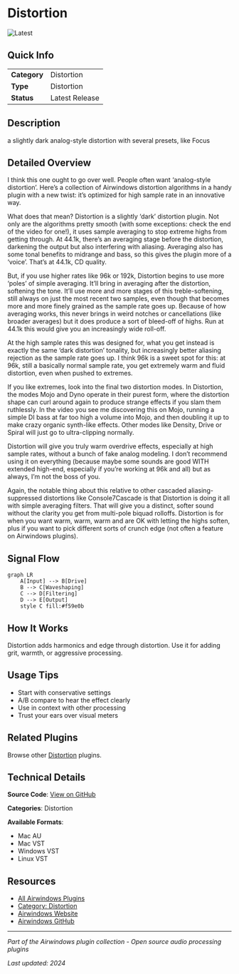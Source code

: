 # Distortion

![Latest](https://img.shields.io/badge/-Latest-10b981)

## Quick Info

| | |
|---|---|
| **Category** | Distortion |
| **Type** | Distortion |
| **Status** | Latest Release |

## Description

a slightly dark analog-style distortion with several presets, like Focus

## Detailed Overview

I think this one ought to go over well. People often want ‘analog-style distortion’. Here’s a collection of Airwindows distortion algorithms in a handy plugin with a new twist: it’s optimized for high sample rate in an innovative way.

What does that mean? Distortion is a slightly ‘dark’ distortion plugin. Not only are the algorithms pretty smooth (with some exceptions: check the end of the video for one!), it uses sample averaging to stop extreme highs from getting through. At 44.1k, there’s an averaging stage before the distortion, darkening the output but also interfering with aliasing. Averaging also has some tonal benefits to midrange and bass, so this gives the plugin more of a ‘voice’. That’s at 44.1k, CD quality.

But, if you use higher rates like 96k or 192k, Distortion begins to use more ‘poles’ of simple averaging. It’ll bring in averaging after the distortion, softening the tone. It’ll use more and more stages of this treble-softening, still always on just the most recent two samples, even though that becomes more and more finely grained as the sample rate goes up. Because of how averaging works, this never brings in weird notches or cancellations (like broader averages) but it does produce a sort of bleed-off of highs. Run at 44.1k this would give you an increasingly wide roll-off.

At the high sample rates this was designed for, what you get instead is exactly the same ‘dark distortion’ tonality, but increasingly better aliasing rejection as the sample rate goes up. I think 96k is a sweet spot for this: at 96k, still a basically normal sample rate, you get extremely warm and fluid distortion, even when pushed to extremes.

If you like extremes, look into the final two distortion modes. In Distortion, the modes Mojo and Dyno operate in their purest form, where the distortion shape can curl around again to produce strange effects if you slam them ruthlessly. In the video you see me discovering this on Mojo, running a simple DI bass at far too high a volume into Mojo, and then doubling it up to make crazy organic synth-like effects. Other modes like Density, Drive or Spiral will just go to ultra-clipping normally.

Distortion will give you truly warm overdrive effects, especially at high sample rates, without a bunch of fake analog modeling. I don’t recommend using it on everything (because maybe some sounds are good WITH extended high-end, especially if you’re working at 96k and all) but as always, I’m not the boss of you.

Again, the notable thing about this relative to other cascaded aliasing-suppressed distortions like Console7Cascade is that Distortion is doing it all with simple averaging filters. That will give you a distinct, softer sound without the clarity you get from multi-pole biquad rolloffs. Distortion is for when you want warm, warm, warm and are OK with letting the highs soften, plus if you want to pick different sorts of crunch edge (not often a feature on Airwindows plugins).

## Signal Flow

```mermaid
graph LR
    A[Input] --> B[Drive]
    B --> C[Waveshaping]
    C --> D[Filtering]
    D --> E[Output]
    style C fill:#f59e0b
```

## How It Works

Distortion adds harmonics and edge through distortion. Use it for adding grit, warmth, or aggressive processing.

## Usage Tips

- Start with conservative settings
- A/B compare to hear the effect clearly
- Use in context with other processing
- Trust your ears over visual meters


## Related Plugins

Browse other [Distortion](../categories/distortion.md) plugins.


## Technical Details

**Source Code**: [View on GitHub](https://github.com/airwindows/airwindows/tree/master/plugins/LinuxVST/src/Distortion)

**Categories**: Distortion

**Available Formats**:
- Mac AU
- Mac VST
- Windows VST
- Linux VST

## Resources

- [All Airwindows Plugins](../../README.md)
- [Category: Distortion](../categories/distortion.md)
- [Airwindows Website](https://www.airwindows.com)
- [Airwindows GitHub](https://github.com/airwindows/airwindows)

---

*Part of the Airwindows plugin collection - Open source audio processing plugins*

*Last updated: 2024*
